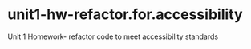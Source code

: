# unit1-hw-refactor.for.accessibility
Unit 1 Homework- refactor code to meet accessibility standards
